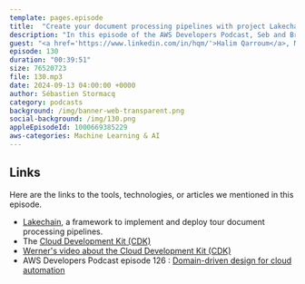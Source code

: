```yaml
---
template: pages.episode
title:  "Create your document processing pipelines with project Lakechain"
description: "In this episode of the AWS Developers Podcast, Seb and Brooke Jamieson interview Halim Qarroum, the head of application prototyping at AWS, about the document processing pipeline. They discuss the concept of a document processing pipeline, the typical use cases for processing documents, and how Lake Chain, an open-source framework developed by Halim and his team, simplifies the process of building document processing pipelines. They also explore the architecture of Lake Chain, including the use of SQS and SNS as the messaging system, and the integration of various AWS services and open-source machine learning models. The episode concludes with a discussion on future plans for Lake Chain and how developers can contribute to the project."
guest: "<a href='https://www.linkedin.com/in/hqm/'>Halim Qarroum</a>, Manager, Application Prototyping and <a href='https://www.linkedin.com/in/brookejamieson/'>Brooke Jamieson</a>, Developer Advocate, AWS."
episode: 130
duration: "00:39:51" 
size: 76520723
file: 130.mp3	
date: 2024-09-13 04:00:00 +0000
author: Sébastien Stormacq
category: podcasts
background: /img/banner-web-transparent.png
social-background: /img/130.png
appleEpisodeId: 1000669385229 
aws-categories: Machine Learning & AI
---
```


## Links

Here are the links to the tools, technologies, or articles we mentioned in this episode.

- [Lakechain](https://github.com/awslabs/project-lakechain), a framework to implement and deploy tour document processing pipelines.
- The [Cloud Development Kit (CDK)](https://aws.amazon.com/cdk/)
- [Werner's video about the Cloud Development Kit (CDK)](https://www.youtube.com/watch?v=AYYTrDaEwLs)
- AWS Developers Podcast episode 126 : [Domain-driven design for cloud automation](https://developers.podcast.go-aws.com/web/podcasts/episode_126/index.html)
